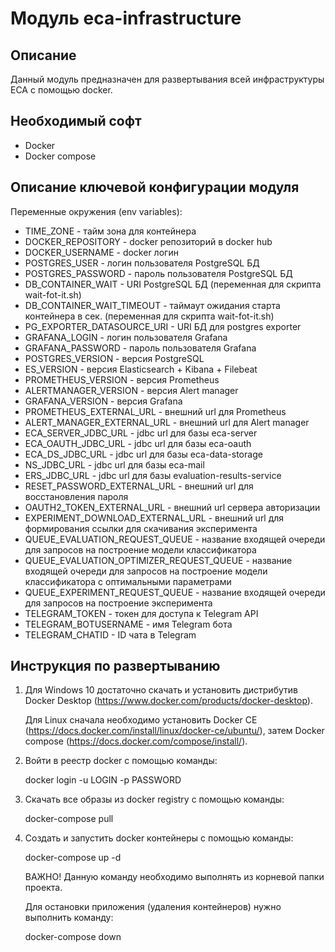 Модуль eca-infrastructure
========================================

Описание
----------------------------------------
Данный модуль предназначен для развертывания всей инфраструктуры ECA с помощью docker.

Необходимый софт
----------------------------------------
* Docker
* Docker compose

Описание ключевой конфигурации модуля
----------------------------------------
Переменные окружения (env variables):
* TIME_ZONE - тайм зона для контейнера
* DOCKER_REPOSITORY - docker репозиторий в docker hub
* DOCKER_USERNAME - docker логин
* POSTGRES_USER - логин пользователя PostgreSQL БД
* POSTGRES_PASSWORD - пароль пользователя PostgreSQL БД
* DB_CONTAINER_WAIT - URI PostgreSQL БД (переменная для скрипта wait-fot-it.sh)
* DB_CONTAINER_WAIT_TIMEOUT - таймаут ожидания старта контейнера в сек. (переменная для скрипта wait-fot-it.sh)
* PG_EXPORTER_DATASOURCE_URI - URI БД для postgres exporter
* GRAFANA_LOGIN - логин пользователя Grafana
* GRAFANA_PASSWORD - пароль пользователя Grafana
* POSTGRES_VERSION - версия PostgreSQL
* ES_VERSION - версия Elasticsearch + Kibana + Filebeat
* PROMETHEUS_VERSION - версия Prometheus
* ALERTMANAGER_VERSION - версия Alert manager
* GRAFANA_VERSION - версия Grafana
* PROMETHEUS_EXTERNAL_URL - внешний url для Prometheus
* ALERT_MANAGER_EXTERNAL_URL - внешний url для Alert manager
* ECA_SERVER_JDBC_URL - jdbc url для базы eca-server
* ECA_OAUTH_JDBC_URL - jdbc url для базы eca-oauth
* ECA_DS_JDBC_URL - jdbc url для базы eca-data-storage
* NS_JDBC_URL - jdbc url для базы eca-mail
* ERS_JDBC_URL - jdbc url для базы evaluation-results-service
* RESET_PASSWORD_EXTERNAL_URL - внешний url для восстановления пароля
* OAUTH2_TOKEN_EXTERNAL_URL - внешний url сервера авторизации
* EXPERIMENT_DOWNLOAD_EXTERNAL_URL - внешний url для формирования ссылки для скачивания эксперимента
* QUEUE_EVALUATION_REQUEST_QUEUE - название входящей очереди для запросов на построение модели классификатора
* QUEUE_EVALUATION_OPTIMIZER_REQUEST_QUEUE - название входящей очереди для запросов на построение модели классификатора с оптимальными параметрами
* QUEUE_EXPERIMENT_REQUEST_QUEUE - название входящей очереди для запросов на построение эксперимента
* TELEGRAM_TOKEN - токен для доступа к Telegram API
* TELEGRAM_BOTUSERNAME - имя Telegram бота
* TELEGRAM_CHATID - ID чата в Telegram

Инструкция по развертыванию
----------------------------------------

1. Для Windows 10 достаточно скачать и установить дистрибутив Docker Desktop (https://www.docker.com/products/docker-desktop).

   Для Linux сначала необходимо установить Docker CE (https://docs.docker.com/install/linux/docker-ce/ubuntu/),
   затем Docker compose (https://docs.docker.com/compose/install/).

2. Войти в реестр docker с помощью команды:
   
   docker login -u LOGIN -p PASSWORD

3. Скачать все образы из docker registry с помощью команды:
   
   docker-compose pull
   
4. Создать и запустить docker контейнеры с помощью команды:

    docker-compose up -d

    ВАЖНО! Данную команду необходимо выполнять из корневой папки проекта.

    Для остановки приложения (удаления контейнеров) нужно выполнить команду:

    docker-compose down
